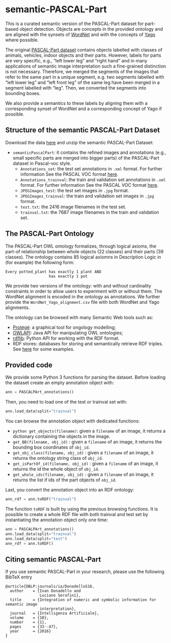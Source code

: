 # semantic-PASCAL-Part
This is a curated semantic version of the PASCAL-Part dataset for part-based object detection. Objects are concepts in the provided ontology and are aligned with the synsets of [WordNet](https://wordnet.princeton.edu/) and with the concepts of [Yago](https://yago-knowledge.org/) where possible.

The original [PASCAL-Part dataset](https://www.cs.stanford.edu/~roozbeh/pascal-parts/pascal-parts.html) contains objects labelled with classes of animals, vehicles, indoor objects and their parts. However, labels for parts are very specific, e.g., “left lower leg” and “right hand” and in many applications of semantic image interpretation such a fine-grained distinction is not necessary. Therefore, we merged the segments of the images that refer to the same part in a unique segment, e.g. two segments labelled with “left lower leg” and “left front leg” of the same leg have been merged in a segment labelled with “leg”. Then, we converted the segments into bounding boxes.

We also provide a semantics to these labels by aligning them with a corresponding synset of WordNet and a corresponding concept of Yago if possible.

## Structure of the semantic PASCAL-Part Dataset
Download the data [here](https://drive.google.com/file/d/1m1YHlisEFvlQa52zdab6Q7qqhHQP9Vtl/view?usp=sharing) and unzip the semantic PASCAL-Part Dataset:

- `semanticPascalPart`: it contains the refined images and annotations (e.g., small specific parts are merged into bigger parts) of the PASCAL-Part dataset in Pascal-voc style.
    - `Annotations_set`: the test set annotations in `.xml` format. For further information See the PASCAL VOC format [here](http://host.robots.ox.ac.uk/pascal/VOC/index.html).
    - `Annotations_trainval`: the train and validation set annotations in `.xml` format. For further information See the PASCAL VOC format [here](http://host.robots.ox.ac.uk/pascal/VOC/index.html).
    - `JPEGImages_test`: the test set images in `.jpg` format.
    - `JPEGImages_trainval`: the train and validation set images in `.jpg` format.
    - `test.txt`: the 2416 image filenames in the test set.
    - `trainval.txt`: the 7687 image filenames in the train and validation set.

## The PASCAL-Part Ontology
The PASCAL-Part OWL ontology formalizes, through logical axioms, the part-of relationship between whole objects (22 classes) and their parts (39 classes). The ontology contains 85 logical axiomns in Description Logic in (for example) the following form:
```
Every potted_plant has exactly 1 plant AND
                   has exactly 1 pot
```
We provide two versions of the ontology: with and without cardinality constraints in order to allow users to experiment with or without them. The WordNet alignment is encoded in the ontology as annotations. We further provide the `WordNet_Yago_alignment.csv` file with both WordNet and Yago alignments.

The ontology can be browsed with many Semantic Web tools such as:

- [Protégé](https://protege.stanford.edu/): a graphical tool for ongology modelling;
- [OWLAPI](http://owlapi.sourceforge.net/): Java API for manipulating OWL ontologies;
- [rdflib](https://rdflib.readthedocs.io/en/stable/): Python API for working with the RDF format.
- RDF stores: databases for storing and semantically retrieve RDF triples. See [here](https://www.w3.org/wiki/LargeTripleStores) for some examples.


## Provided code
We provide some Python 3 functions for parsing the dataset. Before loading the dataset create an empty annotation object with:
```python
ann = PASCALPArt_annotations()
```
Then, you need to load one of the test or trainval set with:
```python
ann.load_data(split="trainval")
```
You can browse the annotation object with dedicated functions:
- ```python get_objects(filename)```: given a `filename` of an image, it returns a dictionary containing the objects in the image.
- `get_BB(filename, obj_id)` : given a `filename` of an image, it returns the bounding box coordinates of `obj_id`.
- `get_obj_class(filename, obj_id)` : given a `filename` of an image, it returns the ontology string class of `obj_id`.
- `get_isPartOf_id(filename, obj_id)` : given a `filename` of an image, it returns the id the whole object of `obj_id`.
- `get_whole_ids(filename, obj_id)` : given a `filename` of an image, it returns the list if ids of the part objects of `obj_id`.

Last, you convert the annotation object into an RDF ontology:
```python
ann_rdf = ann.toRDF("trainval")
```
The function `toRDF` is built by using the previous browsing functions. It is possible to create a whole RDF file with both trainval and test set by instantiating the annotation object only one time:
```python
ann = PASCALPArt_annotations()
ann.load_data(split="trainval")
ann.load_data(split="test")
ann_rdf = ann.toRDF()
```

## Citing semantic PASCAL-Part

If you use semantic PASCAL-Part in your research, please use the following BibTeX entry

```
@article{DBLP:journals/ia/DonadelloS16,
  author    = {Ivan Donadello and
               Luciano Serafini},
  title     = {Integration of numeric and symbolic information for semantic image
               interpretation},
  journal   = {Intelligenza Artificiale},
  volume    = {10},
  number    = {1},
  pages     = {33--47},
  year      = {2016}
}
```
